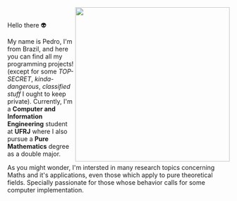 <img src="https://raw.githubusercontent.com/pedromxavier/svg-motion/main/examples/vectors.svg" min-width="400px" max-width="500px" width="350px" top= "0 px" align="right" />

<br>

<p align="left"> 
  Hello there 👽 <br>
</p>

<p align="left"> 
  My name is Pedro, I'm from Brazil, and here you can find all my programming projects! (except for some <i>TOP-SECRET</i>, <i>kinda-dangerous</i>, <i>classified stuff</i> I ought to keep private). Currently, I'm a <strong>Computer and Information Engineering</strong> student at <strong>UFRJ</strong> where I also pursue a <strong>Pure Mathematics</strong> degree as a double major.
<p>

<p align="left">
  As you might wonder, I'm intersted in many research topics concerning Maths and it's applications, even those which apply to pure theoretical fields. Specially passionate for those whose behavior calls for some computer implementation.
<p>
<!--
[![Top Langs](https://github-readme-stats.vercel.app/api/top-langs/?username=pedromxavier&show_icons=true&theme=radical&langs_count=9&hide=jupyter%20notebook&layout=compact)](https://github.com/pedromxavier)<br/>
<br><br>
## I'm currently working on:
[![Readme Card](https://github-readme-stats.vercel.app/api/pin/?username=pedromxavier&theme=radical&repo=ECI-UFRJ)](https://github.com/pedromxavier/ECI-UFRJ)<br>
[![Readme Card](https://github-readme-stats.vercel.app/api/pin/?username=pedromxavier&theme=radical&repo=pine-md)](https://github.com/pedromxavier/pine-md)<br>
[![Readme Card](https://github-readme-stats.vercel.app/api/pin/?username=pedromxavier&theme=radical&repo=pyckage)](https://github.com/pedromxavier/pyckage)<br>
[![Readme Card](https://github-readme-stats.vercel.app/api/pin/?username=pedromxavier&theme=radical&repo=minerva)](https://github.com/pedromxavier/minerva)<br>
and many more...
-->
